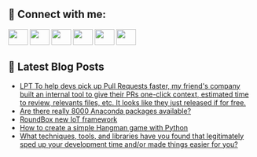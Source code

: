 ## 🔎 Connect with me:
[<img height="32" width="40" src="https://cdn.jsdelivr.net/npm/simple-icons@v5/icons/telegram.svg" />](https://t.me/bullbesh)
[<img height="32" width="40" src="https://cdn.jsdelivr.net/npm/simple-icons@v5/icons/vk.svg" />](https://vk.com/bullbesh)
[<img height="32" width="40" src="https://cdn.jsdelivr.net/npm/simple-icons@v5/icons/twitter.svg" />](https://twitter.com/bullbesh1)
[<img height="32" width="40" src="https://cdn.jsdelivr.net/npm/simple-icons@v5/icons/instagram.svg" />](https://www.instagram.com/bullbesh)
[<img height="32" width="40" src="https://cdn.jsdelivr.net/npm/simple-icons@v5/icons/reddit.svg" />](https://www.reddit.com/user/bullbesh)
[<img height="32" width="40" src="https://cdn.jsdelivr.net/npm/simple-icons@v5/icons/youtube.svg" />](https://www.youtube.com/channel/UCtfjRs6uzgq5mfm8S06WTcg)

## 📕 Latest Blog Posts
<!-- BLOG-POST-LIST:START -->
- [LPT To help devs pick up Pull Requests faster, my friend&#39;s company built an internal tool to give their PRs one-click context, estimated time to review, relevants files, etc. It looks like they just released if for free.](https://www.reddit.com/r/Python/comments/v6ugaf/lpt_to_help_devs_pick_up_pull_requests_faster_my/)
- [Are there really 8000 Anaconda packages available?](https://www.reddit.com/r/Python/comments/v6sw43/are_there_really_8000_anaconda_packages_available/)
- [RoundBox new IoT framework](https://www.reddit.com/r/Python/comments/v6si3e/roundbox_new_iot_framework/)
- [How to create a simple Hangman game with Python](https://www.reddit.com/r/Python/comments/v6s2p6/how_to_create_a_simple_hangman_game_with_python/)
- [What techniques, tools, and libraries have you found that legitimately sped up your development time and/or made things easier for you?](https://www.reddit.com/r/Python/comments/v6pttl/what_techniques_tools_and_libraries_have_you/)
<!-- BLOG-POST-LIST:END -->
